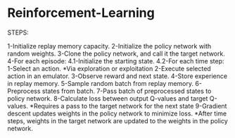 # Reinforcement-Learning

STEPS:

1-Initialize replay memory capacity.
2-Initialize the policy network with random weights.
3-Clone the policy network, and call it the target network.
4-For each episode:
  4.1-Initialize the starting state.
  4.2-For each time step:
       1-Select an action.
            *Via exploration or exploitation
       2-Execute selected action in an emulator.
       3-Observe reward and next state.
       4-Store experience in replay memory.
       5-Sample random batch from replay memory.
       6-Preprocess states from batch.
       7-Pass batch of preprocessed states to policy network.
       8-Calculate loss between output Q-values and target Q-values.
              *Requires a pass to the target network for the next state
       9-Gradient descent updates weights in the policy network to minimize loss.
              *After  time steps, weights in the target network are updated to the weights in the policy network.
        
        
